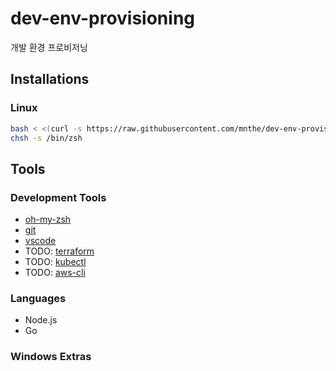 # dev-env-provisioning
개발 환경 프로비저닝

## Installations

### Linux

```bash
bash < <(curl -s https://raw.githubusercontent.com/mnthe/dev-env-provisioning/main/setup-linux-ubuntu.sh)
chsh -s /bin/zsh
```

## Tools

### Development Tools

- [oh-my-zsh](https://ohmyz.sh/#install)
- [git](https://git-scm.com/)
- [vscode](https://code.visualstudio.com/)
- TODO: [terraform]()
- TODO: [kubectl]()
- TODO: [aws-cli]()

### Languages

- Node.js
- Go

### Windows Extras

